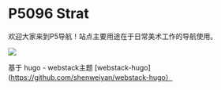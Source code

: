 # P5096 Strat 
欢迎大家来到P5导航！站点主要用途在于日常美术工作的导航使用。


![](https://cdn.jsdelivr.net/gh/Megestus/img-cloud/images/202405160031268.png)






基于 hugo - webstack主题 [webstack-hugo](https://github.com/shenweiyan/webstack-hugo）
